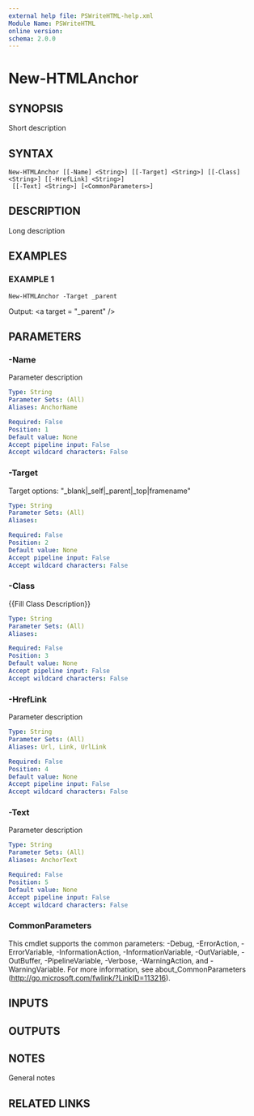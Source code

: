 ```yaml
---
external help file: PSWriteHTML-help.xml
Module Name: PSWriteHTML
online version:
schema: 2.0.0
---
```


# New-HTMLAnchor

## SYNOPSIS
Short description

## SYNTAX

```
New-HTMLAnchor [[-Name] <String>] [[-Target] <String>] [[-Class] <String>] [[-HrefLink] <String>]
 [[-Text] <String>] [<CommonParameters>]
```

## DESCRIPTION
Long description

## EXAMPLES

### EXAMPLE 1
```
New-HTMLAnchor -Target _parent
```

Output:
\<a target = "_parent" /\>

## PARAMETERS

### -Name
Parameter description

```yaml
Type: String
Parameter Sets: (All)
Aliases: AnchorName

Required: False
Position: 1
Default value: None
Accept pipeline input: False
Accept wildcard characters: False
```

### -Target
Target options: "_blank|_self|_parent|_top|framename"

```yaml
Type: String
Parameter Sets: (All)
Aliases:

Required: False
Position: 2
Default value: None
Accept pipeline input: False
Accept wildcard characters: False
```

### -Class
{{Fill Class Description}}

```yaml
Type: String
Parameter Sets: (All)
Aliases:

Required: False
Position: 3
Default value: None
Accept pipeline input: False
Accept wildcard characters: False
```

### -HrefLink
Parameter description

```yaml
Type: String
Parameter Sets: (All)
Aliases: Url, Link, UrlLink

Required: False
Position: 4
Default value: None
Accept pipeline input: False
Accept wildcard characters: False
```

### -Text
Parameter description

```yaml
Type: String
Parameter Sets: (All)
Aliases: AnchorText

Required: False
Position: 5
Default value: None
Accept pipeline input: False
Accept wildcard characters: False
```

### CommonParameters
This cmdlet supports the common parameters: -Debug, -ErrorAction, -ErrorVariable, -InformationAction, -InformationVariable, -OutVariable, -OutBuffer, -PipelineVariable, -Verbose, -WarningAction, and -WarningVariable. For more information, see about_CommonParameters (http://go.microsoft.com/fwlink/?LinkID=113216).

## INPUTS

## OUTPUTS

## NOTES
General notes

## RELATED LINKS
